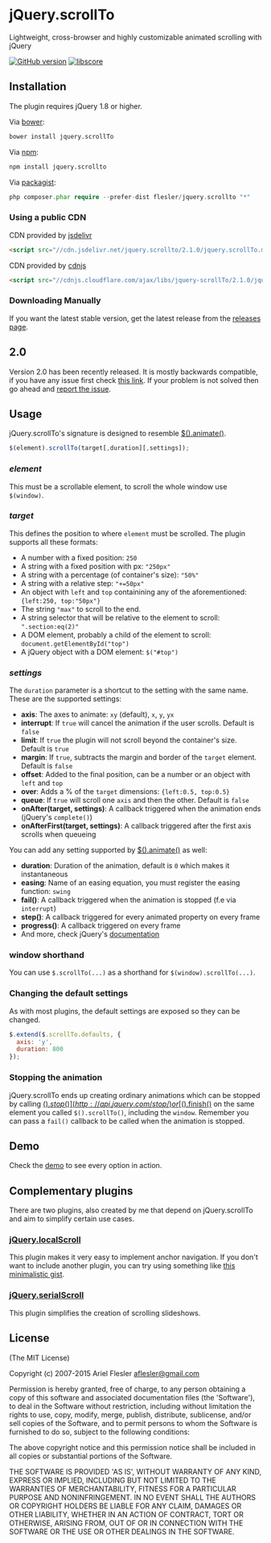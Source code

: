 # jQuery.scrollTo

Lightweight, cross-browser and highly customizable animated scrolling with jQuery

[![GitHub version](https://badge.fury.io/gh/flesler%2Fjquery.scrollTo.svg)](http://badge.fury.io/gh/flesler%2Fjquery.scrollTo)
[![libscore](http://img.shields.io/badge/libscore-31656-brightgreen.svg?style=flat-square)](http://libscore.com/#jQuery.fn.scrollTo)

## Installation

The plugin requires jQuery 1.8 or higher.

Via [bower](https://github.com/flesler/jquery.scrollTo/blob/master/bower.json):

```bash
bower install jquery.scrollTo
```

Via [npm](https://www.npmjs.com/package/jquery.scrollto):

```bash
npm install jquery.scrollto
```

Via [packagist](https://packagist.org/packages/flesler/jquery.scrollTo):

```php
php composer.phar require --prefer-dist flesler/jquery.scrollto "*"
```

### Using a public CDN

CDN provided by [jsdelivr](http://www.jsdelivr.com/#!jquery.scrollto)

```html
<script src="//cdn.jsdelivr.net/jquery.scrollto/2.1.0/jquery.scrollTo.min.js"></script>
```

CDN provided by [cdnjs](https://cdnjs.com/libraries/jquery-scrollTo)

```html
<script src="//cdnjs.cloudflare.com/ajax/libs/jquery-scrollTo/2.1.0/jquery.scrollTo.min.js"></script>
```

### Downloading Manually

If you want the latest stable version, get the latest release from
the [releases page](https://github.com/flesler/jquery.scrollTo/releases).

## 2.0

Version 2.0 has been recently released. It is mostly backwards compatible, if you have any issue first
check [this link](https://github.com/flesler/jquery.scrollTo/wiki/Migrating-to-2.0). If your problem is not solved then
go ahead and [report the issue](https://github.com/flesler/jquery.scrollTo/issues/new).

## Usage

jQuery.scrollTo's signature is designed to resemble [$().animate()](http://api.jquery.com/animate/).

```js
$(element).scrollTo(target[,duration][,settings]);
```

### _element_

This must be a scrollable element, to scroll the whole window use `$(window)`.

### _target_

This defines the position to where `element` must be scrolled. The plugin supports all these formats:

* A number with a fixed position: `250`
* A string with a fixed position with px: `"250px"`
* A string with a percentage (of container's size): `"50%"`
* A string with a relative step: `"+=50px"`
* An object with `left` and `top` containining any of the aforementioned: `{left:250, top:"50px"}`
* The string `"max"` to scroll to the end.
* A string selector that will be relative to the element to scroll: `".section:eq(2)"`
* A DOM element, probably a child of the element to scroll: `document.getElementById("top")`
* A jQuery object with a DOM element: `$("#top")`

### _settings_

The `duration` parameter is a shortcut to the setting with the same name. These are the supported settings:

* __axis__: The axes to animate: `xy` (default), `x`, `y`, `yx`
* __interrupt__: If `true` will cancel the animation if the user scrolls. Default is `false`
* __limit__: If `true` the plugin will not scroll beyond the container's size. Default is `true`
* __margin__: If `true`, subtracts the margin and border of the `target` element. Default is `false`
* __offset__: Added to the final position, can be a number or an object with `left` and `top`
* __over__: Adds a % of the `target` dimensions: `{left:0.5, top:0.5}`
* __queue__: If `true` will scroll one `axis` and then the other. Default is `false`
* __onAfter(target, settings)__: A callback triggered when the animation ends (jQuery's `complete()`)
* __onAfterFirst(target, settings)__: A callback triggered after the first axis scrolls when queueing

You can add any setting supported by [$().animate()](http://api.jquery.com/animate/#animate-properties-options) as well:

* __duration__: Duration of the animation, default is `0` which makes it instantaneous
* __easing__: Name of an easing equation, you must register the easing function: `swing`
* __fail()__: A callback triggered when the animation is stopped (f.e via `interrupt`)
* __step()__: A callback triggered for every animated property on every frame
* __progress()__: A callback triggered on every frame
* And more, check jQuery's [documentation](http://api.jquery.com/animate/#animate-properties-options)

### window shorthand

You can use `$.scrollTo(...)` as a shorthand for `$(window).scrollTo(...)`.

### Changing the default settings

As with most plugins, the default settings are exposed so they can be changed.

```js
$.extend($.scrollTo.defaults, {
  axis: 'y',
  duration: 800
});
```

### Stopping the animation

jQuery.scrollTo ends up creating ordinary animations which can be stopped by
calling [$().stop()](http://api.jquery.com/stop/) or [$().finish()](http://api.jquery.com/finish/) on the same element
you called `$().scrollTo()`, including the `window`. Remember you can pass a `fail()` callback to be called when the
animation is stopped.

## Demo

Check the [demo](http://demos.flesler.com/jquery/scrollTo/) to see every option in action.

## Complementary plugins

There are two plugins, also created by me that depend on jQuery.scrollTo and aim to simplify certain use cases.

### [jQuery.localScroll](https://github.com/flesler/jquery.localScroll)

This plugin makes it very easy to implement anchor navigation. If you don't want to include another plugin, you can try
using something like [this minimalistic gist](https://gist.github.com/flesler/3f3e1166690108abf747).

### [jQuery.serialScroll](https://github.com/flesler/jquery.serialScroll)

This plugin simplifies the creation of scrolling slideshows.

## License

(The MIT License)

Copyright (c) 2007-2015 Ariel Flesler <aflesler@gmail.com>

Permission is hereby granted, free of charge, to any person obtaining a copy of this software and associated
documentation files (the
'Software'), to deal in the Software without restriction, including without limitation the rights to use, copy, modify,
merge, publish, distribute, sublicense, and/or sell copies of the Software, and to permit persons to whom the Software
is furnished to do so, subject to the following conditions:

The above copyright notice and this permission notice shall be included in all copies or substantial portions of the
Software.

THE SOFTWARE IS PROVIDED 'AS IS', WITHOUT WARRANTY OF ANY KIND, EXPRESS OR IMPLIED, INCLUDING BUT NOT LIMITED TO THE
WARRANTIES OF MERCHANTABILITY, FITNESS FOR A PARTICULAR PURPOSE AND NONINFRINGEMENT. IN NO EVENT SHALL THE AUTHORS OR
COPYRIGHT HOLDERS BE LIABLE FOR ANY CLAIM, DAMAGES OR OTHER LIABILITY, WHETHER IN AN ACTION OF CONTRACT, TORT OR
OTHERWISE, ARISING FROM, OUT OF OR IN CONNECTION WITH THE SOFTWARE OR THE USE OR OTHER DEALINGS IN THE SOFTWARE.
